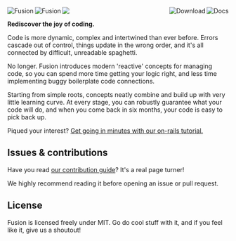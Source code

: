 <img align="left" src="https://raw.githubusercontent.com/Elttob/Fusion/main/gh-assets/logo-dark-theme.svg#gh-dark-mode-only" alt="Fusion"><img align="left" src="https://raw.githubusercontent.com/Elttob/Fusion/main/gh-assets/logo-light-theme.svg#gh-light-mode-only" alt="Fusion"><a href="https://elttob.uk/Fusion/latest"><img align="right" src="https://raw.githubusercontent.com/Elttob/Fusion/main/gh-assets/link-docs.svg" alt="Docs"></a><a href="https://github.com/Elttob/Fusion/releases"><img align="right" src="https://raw.githubusercontent.com/Elttob/Fusion/main/gh-assets/link-download.svg" alt="Download"></a><img src="https://raw.githubusercontent.com/Elttob/Fusion/main/gh-assets/clearfloat.svg">

**Rediscover the joy of coding.**

Code is more dynamic, complex and intertwined than ever before. Errors cascade
out of control, things update in the wrong order, and it's all connected by
difficult, unreadable spaghetti.

No longer. Fusion introduces modern 'reactive' concepts for managing code, so
you can spend more time getting your logic right, and less time implementing
buggy boilerplate code connections.

Starting from simple roots, concepts neatly combine and build up with very little
learning curve. At every stage, you can robustly guarantee what your code will
do, and when you come back in six months, your code is easy to pick back up.

Piqued your interest? [Get going in minutes with our on-rails tutorial.](https://elttob.uk/Fusion/latest/tutorials)

## Issues & contributions

Have you read [our contribution guide](/CONTRIBUTING.md)? It's a real page turner!

We highly recommend reading it before opening an issue or pull request.

## License

Fusion is licensed freely under MIT. Go do cool stuff with it, and if you feel
like it, give us a shoutout!
